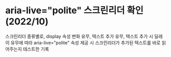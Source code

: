 # aria-live="polite" 스크린리더 확인 (2022/10)

스크린리더 종류별로, display 속성 변화 유무, 텍스트 추가 유무, 텍스트 추가 시 딜레이 유무에 따라 aria-live="polite" 속성 제공 시 스크린리더가 추가된 텍스트를 바로 읽어주는지 테스트한 기록


